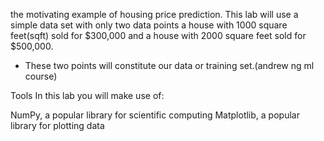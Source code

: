 the motivating example of housing price prediction.
This lab will use a simple data set with only two data points 
a house with 1000 square feet(sqft) sold for $300,000 and a house with 2000 square feet sold for $500,000.
- These two points will constitute our data or training set.(andrew ng ml course)

Tools
In this lab you will make use of:

NumPy, a popular library for scientific computing
Matplotlib, a popular library for plotting data

